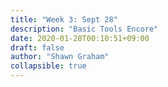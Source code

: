 ```yaml
---
title: "Week 3: Sept 28"
description: "Basic Tools Encore"
date: 2020-01-28T00:10:51+09:00
draft: false
author: "Shawn Graham"
collapsible: true
---
```

